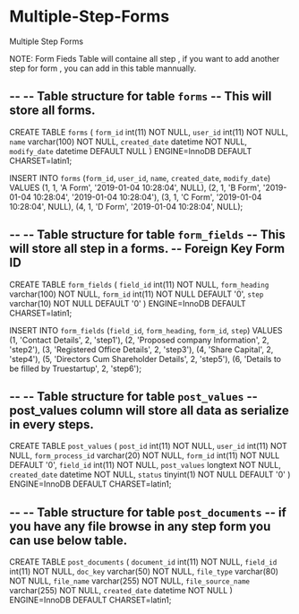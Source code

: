# Multiple-Step-Forms
Multiple Step Forms

NOTE: Form Fieds Table will containe all step , if you want to add another step for form , you can add in this table mannually.  

--
-- Table structure for table `forms`
-- This will store all forms.
--
CREATE TABLE `forms` (
  `form_id` int(11) NOT NULL,
  `user_id` int(11) NOT NULL,
  `name` varchar(100) NOT NULL,
  `created_date` datetime NOT NULL,
  `modify_date` datetime DEFAULT NULL
) ENGINE=InnoDB DEFAULT CHARSET=latin1;

INSERT INTO `forms` (`form_id`, `user_id`, `name`, `created_date`, `modify_date`) VALUES
(1, 1, 'A Form', '2019-01-04 10:28:04', NULL),
(2, 1, 'B Form', '2019-01-04 10:28:04', '2019-01-04 10:28:04'),
(3, 1, 'C Form', '2019-01-04 10:28:04', NULL),
(4, 1, 'D Form', '2019-01-04 10:28:04', NULL);

--
-- Table structure for table `form_fields`
-- This will store all step in a forms.
--  Foreign Key Form ID
--
CREATE TABLE `form_fields` (
  `field_id` int(11) NOT NULL,
  `form_heading` varchar(100) NOT NULL,
  `form_id` int(11) NOT NULL DEFAULT '0',
  `step` varchar(10) NOT NULL DEFAULT '0'
) ENGINE=InnoDB DEFAULT CHARSET=latin1;

INSERT INTO `form_fields` (`field_id`, `form_heading`, `form_id`, `step`) VALUES
(1, 'Contact Details', 2, 'step1'),
(2, 'Proposed company Information', 2, 'step2'),
(3, 'Registered Office Details', 2, 'step3'),
(4, 'Share Capital', 2, 'step4'),
(5, 'Directors Cum Shareholder Details', 2, 'step5'),
(6, 'Details to be filled by Truestartup', 2, 'step6');

--
-- Table structure for table `post_values`
--  post_values column will store all data as serialize in every steps.
--

CREATE TABLE `post_values` (
  `post_id` int(11) NOT NULL,
  `user_id` int(11) NOT NULL,
  `form_process_id` varchar(20) NOT NULL,
  `form_id` int(11) NOT NULL DEFAULT '0',
  `field_id` int(11) NOT NULL,
  `post_values` longtext NOT NULL,
  `created_date` datetime NOT NULL,
  `status` tinyint(1) NOT NULL DEFAULT '0'
) ENGINE=InnoDB DEFAULT CHARSET=latin1;

--
-- Table structure for table `post_documents`
--  if you have any file browse in any step form you can use below table.
--

CREATE TABLE `post_documents` (
  `document_id` int(11) NOT NULL,
  `field_id` int(11) NOT NULL,
  `doc_key` varchar(50) NOT NULL,
  `file_type` varchar(80) NOT NULL,
  `file_name` varchar(255) NOT NULL,
  `file_source_name` varchar(255) NOT NULL,
  `created_date` datetime NOT NULL
) ENGINE=InnoDB DEFAULT CHARSET=latin1;

